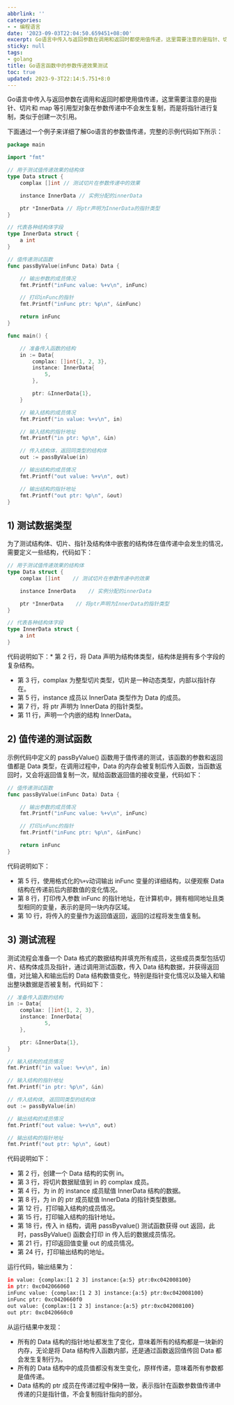 ```yaml
---
abbrlink: ''
categories:
- - 编程语言
date: '2023-09-03T22:04:50.659451+08:00'
excerpt: Go语言中传入与返回参数在调用和返回时都使用值传递，这里需要注意的是指针、切片和 map 等引用型对象在参数传递中不会发生复制，而是将指针进行复制，类似于创建一次引用。 
sticky: null
tags:
- golang
title: Go语言函数中的参数传递效果测试
toc: true
updated: 2023-9-3T22:14:5.751+8:0
---
```

Go语言中传入与返回参数在调用和返回时都使用值传递，这里需要注意的是指针、切片和 map 等引用型对象在参数传递中不会发生复制，而是将指针进行复制，类似于创建一次引用。

下面通过一个例子来详细了解Go语言的参数值传递，完整的示例代码如下所示：

```go
package main

import "fmt"

// 用于测试值传递效果的结构体
type Data struct {
    complax []int // 测试切片在参数传递中的效果

    instance InnerData // 实例分配的innerData

    ptr *InnerData // 将ptr声明为InnerData的指针类型
}

// 代表各种结构体字段
type InnerData struct {
    a int
}

// 值传递测试函数
func passByValue(inFunc Data) Data {

    // 输出参数的成员情况
    fmt.Printf("inFunc value: %+v\n", inFunc)

    // 打印inFunc的指针
    fmt.Printf("inFunc ptr: %p\n", &inFunc)

    return inFunc
}

func main() {

    // 准备传入函数的结构
    in := Data{
        complax: []int{1, 2, 3},
        instance: InnerData{
            5,
        },

        ptr: &InnerData{1},
    }

    // 输入结构的成员情况
    fmt.Printf("in value: %+v\n", in)

    // 输入结构的指针地址
    fmt.Printf("in ptr: %p\n", &in)

    // 传入结构体，返回同类型的结构体
    out := passByValue(in)

    // 输出结构的成员情况
    fmt.Printf("out value: %+v\n", out)

    // 输出结构的指针地址
    fmt.Printf("out ptr: %p\n", &out)
}
```

## 1) 测试数据类型

为了测试结构体、切片、指针及结构体中嵌套的结构体在值传递中会发生的情况，需要定义一些结构，代码如下：

```go
// 用于测试值传递效果的结构体
type Data struct {
    complax []int    // 测试切片在参数传递中的效果

    instance InnerData    // 实例分配的innerData

    ptr *InnerData    // 将ptr声明为InnerData的指针类型
}

// 代表各种结构体字段
type InnerData struct {
    a int
}
```

代码说明如下：* 第 2 行，将 Data 声明为结构体类型，结构体是拥有多个字段的复杂结构。

* 第 3 行，complax 为整型切片类型，切片是一种动态类型，内部以指针存在。
* 第 5 行，instance 成员以 InnerData 类型作为 Data 的成员。
* 第 7 行，将 ptr 声明为 InnerData 的指针类型。
* 第 11 行，声明一个内嵌的结构 InnerData。

## 2) 值传递的测试函数

示例代码中定义的 passByValue() 函数用于值传递的测试，该函数的参数和返回值都是 Data 类型，在调用过程中，Data 的内存会被复制后传入函数，当函数返回时，又会将返回值复制一次，赋给函数返回值的接收变量，代码如下：

```go
// 值传递测试函数
func passByValue(inFunc Data) Data {

    // 输出参数的成员情况
    fmt.Printf("inFunc value: %+v\n", inFunc)

    // 打印inFunc的指针
    fmt.Printf("inFunc ptr: %p\n", &inFunc)

    return inFunc
}
```

代码说明如下：

* 第 5 行，使用格式化的`%+v`动词输出 inFunc 变量的详细结构，以便观察 Data 结构在传递前后内部数值的变化情况。
* 第 8 行，打印传入参数 inFunc 的指针地址，在计算机中，拥有相同地址且类型相同的变量，表示的是同一块内存区域。
* 第 10 行，将传入的变量作为返回值返回，返回的过程将发生值复制。

## 3) 测试流程

测试流程会准备一个 Data 格式的数据结构并填充所有成员，这些成员类型包括切片、结构体成员及指针，通过调用测试函数，传入 Data 结构数据，并获得返回值，对比输入和输出后的 Data 结构数值变化，特别是指针变化情况以及输入和输出整块数据是否被复制，代码如下：

```go
// 准备传入函数的结构
in := Data{
    complax: []int{1, 2, 3},
    instance: InnerData{
            5,
    },

    ptr: &InnerData{1},
}

// 输入结构的成员情况
fmt.Printf("in value: %+v\n", in)

// 输入结构的指针地址
fmt.Printf("in ptr: %p\n", &in)

// 传入结构体, 返回同类型的结构体
out := passByValue(in)

// 输出结构的成员情况
fmt.Printf("out value: %+v\n", out)

// 输出结构的指针地址
fmt.Printf("out ptr: %p\n", &out)
```

代码说明如下：

* 第 2 行，创建一个 Data 结构的实例 in。
* 第 3 行，将切片数据赋值到 in 的 complax 成员。
* 第 4 行，为 in 的 instance 成员赋值 InnerData 结构的数据。
* 第 8 行，为 in 的 ptr 成员赋值 InnerData 的指针类型数据。
* 第 12 行，打印输入结构的成员情况。
* 第 15 行，打印输入结构的指针地址。
* 第 18 行，传入 in 结构，调用 passByvalue() 测试函数获得 out 返回，此时，passByValue() 函数会打印 in 传入后的数据成员情况。
* 第 21 行，打印返回值变量 out 的成员情况。
* 第 24 行，打印输出结构的地址。

运行代码，输出结果为：

```bash
in value: {complax:[1 2 3] instance:{a:5} ptr:0xc042008100}
in ptr: 0xc042066060
inFunc value: {complax:[1 2 3] instance:{a:5} ptr:0xc042008100}
inFunc ptr: 0xc0420660f0
out value: {complax:[1 2 3] instance:{a:5} ptr:0xc042008100}
out ptr: 0xc0420660c0
```

从运行结果中发现：

* 所有的 Data 结构的指针地址都发生了变化，意味着所有的结构都是一块新的内存，无论是将 Data 结构传入函数内部，还是通过函数返回值传回 Data 都会发生复制行为。
* 所有的 Data 结构中的成员值都没有发生变化，原样传递，意味着所有参数都是值传递。
* Data 结构的 ptr 成员在传递过程中保持一致，表示指针在函数参数值传递中传递的只是指针值，不会复制指针指向的部分。
